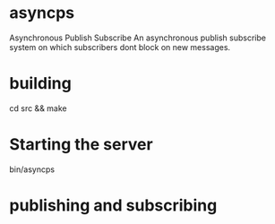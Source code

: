 asyncps
=======

Asynchronous Publish Subscribe
An asynchronous publish subscribe system on which subscribers dont block
on new messages.

building
=========
cd src && make


Starting the server
============
bin/asyncps <host> <port>

publishing and subscribing
===================
